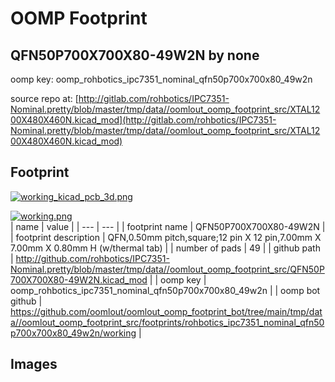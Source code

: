 # OOMP Footprint  
## QFN50P700X700X80-49W2N  by none  
  
oomp key: oomp_rohbotics_ipc7351_nominal_qfn50p700x700x80_49w2n  
  
source repo at: [http://gitlab.com/rohbotics/IPC7351-Nominal.pretty/blob/master/tmp/data//oomlout_oomp_footprint_src/XTAL1200X480X460N.kicad_mod](http://gitlab.com/rohbotics/IPC7351-Nominal.pretty/blob/master/tmp/data//oomlout_oomp_footprint_src/XTAL1200X480X460N.kicad_mod)  
## Footprint  
  
[![working_kicad_pcb_3d.png](working_kicad_pcb_3d_600.png)](working_kicad_pcb_3d.png)  
  
[![working.png](working_600.png)](working.png)  
| name | value | 
| --- | --- | 
| footprint name | QFN50P700X700X80-49W2N | 
| footprint description | QFN,0.50mm pitch,square;12 pin X 12 pin,7.00mm X 7.00mm X 0.80mm H (w/thermal tab) | 
| number of pads | 49 | 
| github path | http://github.com/rohbotics/IPC7351-Nominal.pretty/blob/master/tmp/data//oomlout_oomp_footprint_src/QFN50P700X700X80-49W2N.kicad_mod | 
| oomp key | oomp_rohbotics_ipc7351_nominal_qfn50p700x700x80_49w2n | 
| oomp bot github | https://github.com/oomlout/oomlout_oomp_footprint_bot/tree/main/tmp/data//oomlout_oomp_footprint_src/footprints/rohbotics_ipc7351_nominal_qfn50p700x700x80_49w2n/working | 
## Images  
